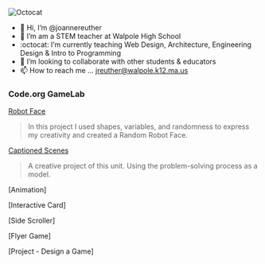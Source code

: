 ![Octocat](https://user-images.githubusercontent.com/86889241/201698262-2a8d5a5f-73b4-4c3a-b589-0eb6fe9a6cf9.png)
- 👋 Hi, I’m @joannereuther
- 👀 I’m am a STEM teacher at Walpole High School
- :octocat: I’m currently teaching Web Design, Architecture, Engineering Design & Intro to Programming
- :information_desk_person: I’m looking to collaborate with other students & educators
- 📫 How to reach me ... jreuther@walpole.k12.ma.us
<!--
### Published Work
[Example 1](https://joannereuther.github.io/example/)
-->
### Code.org GameLab
[Robot Face](https://joannereuther.github.io/RobotFace/)
> In this project I used shapes, variables, and randomness to express my creativity and created a Random Robot Face.

[Captioned Scenes](https://studio.code.org/projects/gamelab/C6EA16hmGgb8blQpkuv5XEV2jWf_16vNYOCsbSC6Qog)
> A creative project of this unit. Using the problem-solving process as a model.

[Animation]
>
[Interactive Card]
>
[Side Scroller]
>>
[Flyer Game]
>
[Project - Design a Game]
>
